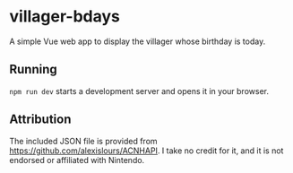 # villager-bdays
A simple Vue web app to display the villager whose birthday is today.

## Running
`npm run dev` starts a development server and opens it in your browser.

## Attribution
The included JSON file is provided from https://github.com/alexislours/ACNHAPI.
I take no credit for it, and it is not endorsed or affiliated with Nintendo.
